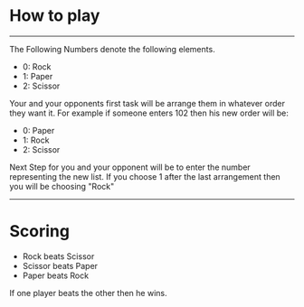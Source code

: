 # How to play
------------------------------
The Following Numbers denote the following elements.
* 0: Rock
* 1: Paper
* 2: Scissor

Your and your opponents first task will be arrange them in whatever order they want it.
For example if someone enters 102 then his new order will be:
* 0: Paper
* 1: Rock
* 2: Scissor

Next Step for you and your opponent will be to enter the number representing the new list.
If you choose 1 after the last arrangement then you will be choosing "Rock"

-------------------------------------
# Scoring

* Rock beats Scissor
* Scissor beats Paper
* Paper beats Rock

If one player beats the other then he wins.
